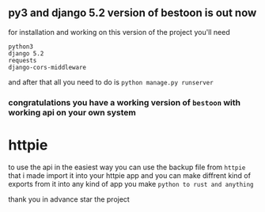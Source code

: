 ## py3 and django 5.2 version of bestoon is out now

for installation and working on this version of the project you'll need 
```
python3
django 5.2
requests
django-cors-middleware
```
and after that all you need to do is ```python manage.py runserver ```

### congratulations you have a working version of ```bestoon``` with working api on your own system


# httpie
to use the api in the easiest way you can use the backup file from ```httpie``` that i made import it into your httpie app and you can make diffrent kind of exports from it into any kind of app you make ``` python to rust and anything ```

thank you in advance
star the project